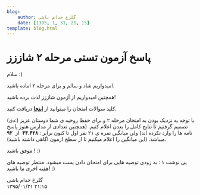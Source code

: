 ```yaml
---
blog:
    author: گلرخ خدام باشی
    date: [1395, 1, 31, 21, 15]
template: blog.html
---
```

# پاسخ آزمون تستی مرحله ۲ شاززز

<div class="cnt">
<p>سلام :) <br/></p>

<p>امیدواریم شاد و سالم و برای مرحله ۲ اماده باشید.</p>

<p>همچنین امیدواریم از آزمون شاززز لذت برده باشید! <br/></p>

<p>کلید سوالات امتحان را میتوانید از <b><a href="http://bayanbox.ir/info/1630488919873568606/m2-testi-ans" target="_blank">اینجا</a></b> دریافت کنید.<br/></p>

<p> با توجه به نزدیک بودن به امتحان مرحله ۲ و برای حفظ روحیه ی شما دوستان عزیز (:دی) تصمیم گرفتیم تا نتایج کامل را بعدن اعلام کنیم. (همچنین تعدادی از مدارس هنوز پاسخ نامه ها را وارد نکرده اند) ولی میانگین نمره ی ۲۱ نفر اول تا کنون برابر : <b>۴۴.۴۲۸</b>  از  <b>۹۲</b> میباشد. (این میانگین را اعلام میکنیم تا از سطح ازمون اگاهی داشته باشید).   </p>

<p>موفق باشید ! :)</p>
<p>پی نوشت ۱ : به زودی توصیه هایی برای امتحان دادن پست میشود. منتظر توصیه های هفته اخری ما باشید! :)<br/></p>
</div>

<div class="blog-info">
    <div class="blog-author">گلرخ خدام باشی</div>
    <div class="blog-date">۱۳۹۵/۰۱/۳۱ ۲۱:۱۵</div>
</div>

